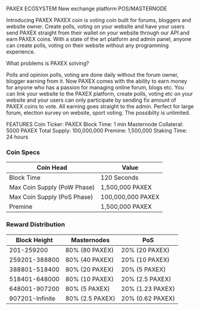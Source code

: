 PAXEX ECOSYSTEM
New exchange platform
POS/MASTERNODE

Introducing PAXEX
PAXEX coin is voting coin built for forums, bloggers and website owner. Create polls, voting on your website and have your users send PAXEX straight from their wallet on your website through our API and earn PAXEX coins.
With a state of the art platform and admin panel, anyone can create polls, voting on their website without any programming experience.

What problems is PAXEX solving?

Polls and opinion polls, voting are done daily without the forum owner, blogger earning from it. Now PAXEX comes with the ability to earn money for anyone who has a passion for managing online forum, blogs etc.
You can link your website to the PAXEX platform, create polls, voting etc on your website and your users can only participate by sending fix amount of PAXEX coins to vote. All earning goes straight to the admin.
Perfect for large forum, election survey on website, sport voting. The possibilty is unlimited.



FEATURES
Coin Ticker: PAXEX
Block Time: 1 min
Masternode Collateral: 5000 PAXEX
Total Supply: 100,000,000
Premine: 1,500,000
Staking Time: 24 hours



### Coin Specs
| **Coin Head**               | **Value**        |
|-----------------------------|------------------|
| Block Time                  | 120 Seconds       |
| Max Coin Supply (PoW Phase) | 1,500,000 PAXEX  |
| Max Coin Supply (PoS Phase) | 100,000,000 PAXEX|
| Premine                     | 1,500,000 PAXEX  |

### Reward Distribution

| **Block Height** | **Masternodes**  | **PoS**          |
|------------------|------------------|------------------|
| 201-259200       | 80% (80 PAXEX)   | 20% (20 PAXEX)   | 
| 259201-388800    | 80% (40 PAXEX)   | 20% (10 PAXEX)   | 
| 388801-518400    | 80% (20 PAXEX)   | 20% (5 PAXEX)    |
| 518401-648000    | 80% (10 PAXEX)   | 20% (2.5 PAXEX)  | 
| 648001-907200    | 80% (5 PAXEX)    | 20% (1.23 PAXEX) |
| 907201-Infinite  | 80% (2.5 PAXEX)  | 20% (0.62 PAXEX) | 
